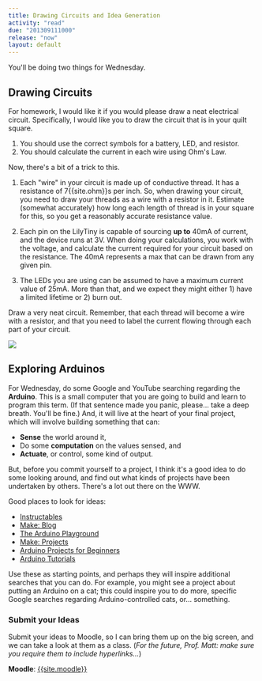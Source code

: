```yaml
---
title: Drawing Circuits and Idea Generation
activity: "read"
due: "201309111000"
release: "now"
layout: default
---
```


You'll be doing two things for Wednesday.

## Drawing Circuits

For homework, I would like it if you would please draw a neat electrical circuit. Specifically, I would like you to draw the circuit that is in your quilt square.

1. You should use the correct symbols for a battery, LED, and resistor.
1. You should calculate the current in each wire using Ohm's Law.

Now, there's a bit of a trick to this.

1. Each "wire" in your circuit is made up of conductive thread. It has a resistance of 7{{site.ohm}}s per inch. So, when drawing your circuit, you need to draw your threads as a wire with a resistor in it. Estimate (somewhat accurately) how long each length of thread is in your square for this, so you get a reasonably accurate resistance value.

1. Each pin on the LilyTiny is capable of sourcing **up to** 40mA of current, and the device runs at 3V. When doing your calculations, you work with the voltage, and calculate the current required for your circuit based on the resistance. The 40mA represents a max that can be drawn from any given pin.

1. The LEDs you are using can be assumed to have a maximum current value of 25mA. More than that, and we expect they might either 1) have a limited lifetime or 2) burn out.

Draw a very neat circuit. Remember, that each thread will become a wire with a resistor, and that you need to label the current flowing through each part of your circuit. 

<div class="text-center">
  <img src="{{site.images}}/schematic-symbols.jpg" />
</div>

## Exploring Arduinos

For Wednesday, do some Google and YouTube searching regarding the **Arduino**. This is a small computer that you are going to build and learn to program this term. (If that sentence made you panic, please... take a deep breath. You'll be fine.) And, it will live at the heart of your final project, which will involve building something that can:

* **Sense** the world around it,
* Do some **computation** on the values sensed, and 
* **Actuate**, or control, some kind of output.

But, before you commit yourself to a project, I think it's a good idea to do some looking around, and find out what kinds of projects have been undertaken by others. There's a lot out there on the WWW.

Good places to look for ideas:

* [Instructables](http://instructables.com/)
* [Make: Blog](http://blog.makezine.com/2012/12/28/best-of-arduino/)
* [The Arduino Playground](http://playground.arduino.cc/projects/ideas)
* [Make: Projects](http://makeprojects.com/c/Arduino)
* [Arduino Projects for Beginners](http://startingelectronics.com/beginners/start-electronics-now/tut10-ten-arduino-projects-for-absolute-beginners/)
* [Arduino Tutorials](http://www.arduinotutorials.com/)

Use these as starting points, and perhaps they will inspire additional searches that you can do. For example, you might see a project about putting an Arduino on a cat; this could inspire you to do more, specific Google searches regarding Arduino-controlled cats, or... something.

### Submit your Ideas

Submit your ideas to Moodle, so I can bring them up on the big screen, and we can take a look at them as a class. (*For the future, Prof. Matt: make sure you require them to include hyperlinks...*)

**Moodle**: <a href="{{site.moodle}}">{{site.moodle}}</a>

